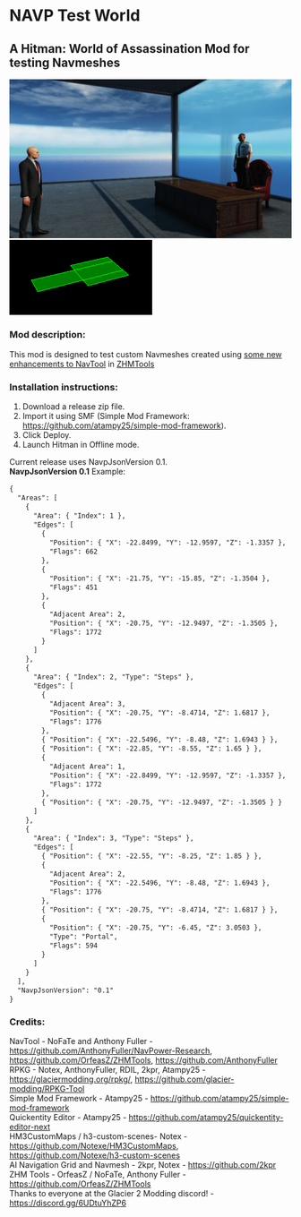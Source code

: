 # NAVP Test World
## A Hitman: World of Assassination Mod for testing Navmeshes
![Navp Test World](https://github.com/dbierek/NavpTestWorld/blob/main/blobs/images/atomicforce/navptestworld/background.jpg?raw=true)
![Current NAVP visualization](https://github.com/dbierek/NavpTestWorld/blob/main/blobs/images/navviewer/img.png?raw=true)
### Mod description:
This mod is designed to test custom Navmeshes created using [some new enhancements to NavTool](https://github.com/OrfeasZ/ZHMTools/pull/34) in [ZHMTools](https://github.com/OrfeasZ/ZHMTools)
### Installation instructions:
1. Download a release zip file.
2. Import it using SMF (Simple Mod Framework: https://github.com/atampy25/simple-mod-framework).
3. Click Deploy.
4. Launch Hitman in Offline mode.

Current release uses NavpJsonVersion 0.1.  
**NavpJsonVersion 0.1**
Example:
```
{
  "Areas": [
    {
      "Area": { "Index": 1 },
      "Edges": [
        {
          "Position": { "X": -22.8499, "Y": -12.9597, "Z": -1.3357 },
          "Flags": 662
        },
        {
          "Position": { "X": -21.75, "Y": -15.85, "Z": -1.3504 },
          "Flags": 451
        },
        {
          "Adjacent Area": 2,
          "Position": { "X": -20.75, "Y": -12.9497, "Z": -1.3505 },
          "Flags": 1772
        }
      ]
    },
    {
      "Area": { "Index": 2, "Type": "Steps" },
      "Edges": [
        {
          "Adjacent Area": 3,
          "Position": { "X": -20.75, "Y": -8.4714, "Z": 1.6817 },
          "Flags": 1776
        },
        { "Position": { "X": -22.5496, "Y": -8.48, "Z": 1.6943 } },
        { "Position": { "X": -22.85, "Y": -8.55, "Z": 1.65 } },
        {
          "Adjacent Area": 1,
          "Position": { "X": -22.8499, "Y": -12.9597, "Z": -1.3357 },
          "Flags": 1772
        },
        { "Position": { "X": -20.75, "Y": -12.9497, "Z": -1.3505 } }
      ]
    },
    {
      "Area": { "Index": 3, "Type": "Steps" },
      "Edges": [
        { "Position": { "X": -22.55, "Y": -8.25, "Z": 1.85 } },
        {
          "Adjacent Area": 2,
          "Position": { "X": -22.5496, "Y": -8.48, "Z": 1.6943 },
          "Flags": 1776
        },
        { "Position": { "X": -20.75, "Y": -8.4714, "Z": 1.6817 } },
        {
          "Position": { "X": -20.75, "Y": -6.45, "Z": 3.0503 },
          "Type": "Portal",
          "Flags": 594
        }
      ]
    }
  ],
  "NavpJsonVersion": "0.1"
}
```

### Credits:

NavTool - NoFaTe and Anthony Fuller - https://github.com/AnthonyFuller/NavPower-Research,   https://github.com/OrfeasZ/ZHMTools, https://github.com/AnthonyFuller  
RPKG - Notex, AnthonyFuller, RDIL, 2kpr, Atampy25 - https://glaciermodding.org/rpkg/, https://github.com/glacier-modding/RPKG-Tool  
Simple Mod Framework - Atampy25 - https://github.com/atampy25/simple-mod-framework  
Quickentity Editor - Atampy25 - https://github.com/atampy25/quickentity-editor-next  
HM3CustomMaps / h3-custom-scenes- Notex - https://github.com/Notexe/HM3CustomMaps, https://github.com/Notexe/h3-custom-scenes  
AI Navigation Grid and Navmesh - 2kpr, Notex - https://github.com/2kpr  
ZHM Tools - OrfeasZ / NoFaTe, Anthony Fuller - https://github.com/OrfeasZ/ZHMTools  
Thanks to everyone at the Glacier 2 Modding discord! - https://discord.gg/6UDtuYhZP6  
